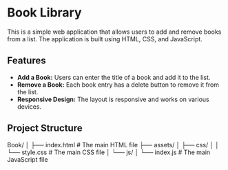 # Book Library

This is a simple web application that allows users to add and remove books from a list. The application is built using HTML, CSS, and JavaScript.

## Features

- **Add a Book:** Users can enter the title of a book and add it to the list.
- **Remove a Book:** Each book entry has a delete button to remove it from the list.
- **Responsive Design:** The layout is responsive and works on various devices.

## Project Structure

Book/
│
├── index.html # The main HTML file
├── assets/
│ ├── css/
│ │ └── style.css # The main CSS file
│ └── js/
│ └── index.js # The main JavaScript file


